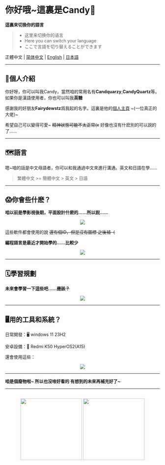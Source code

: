 # 你好哦~這裏是Candy🍥

**這裏來切換你的語言**

> - 这里来切换你的语言
> - Here you can switch your language
> - ここで言語を切り替えることができます

正體中文 | [简体中文](./README_ZH.md) | [English](./README_EN.md) | [日本語](./README_JP.md) 

------

## 🍭個人介紹

你好呀，你可以叫我Candy，當然咱的常用名有**Candquarzy**,**CandyQuartz**等。如果你是漢語使用者，你也可以叫我**英糖**

感謝我的好朋友**Fairydewstz**爲我起的名字。這裏是他的[個人主頁](https://github.com/Lintha437) ~(一位真正的大佬)~

希望自己可以變得可愛~ ~~精神狀態可能不太正常(x~~ 好像也沒有什麽別的可以説的了……

------

## 🗺️語言

嗯~咱的話是中文母語者，你可以和我通過中文來進行溝通。英文和日語在學……

> 繁體中文 >= 簡體中文 > 英文 > 日語

-----
## 😱你會些什麽？

**咱以前是學影視後期，平面設計什麽的……所以説……**

<p align="center">
  <a href="https://skillicons.dev">
    <img src="https://skillicons.dev/icons?i=ps,pr,ae,au,ai" />
  </a>
</p>

這些軟件都會使用的說 ~~還有個ID，但是沒有圖標 之後補（~~



**編程語言是最近才開始學的……比較少**
<p align="center">
  <a href="https://skillicons.dev">
    <img src="https://skillicons.dev/icons?i=c,cpp,html,css,js,ts,java" />
  </a>
</p>

-----

## 🗓學習規劃

**未來會學習一下這些吧……~~應該？~~**
<p align="center">
  <a href="https://skillicons.dev">
    <img src="https://skillicons.dev/icons?i=kotlin,python,androidstudio,rust" />
  </a>
</p>

-----

## 🖥用的工具和系統？

日常開發：🖥 windows 11 23H2

安卓設備：📱 Redmi K50 HyperOS2(A15)

還會使用這些：
<p align="center">
  <a href="https://skillicons.dev">
    <img src="https://skillicons.dev/icons?i=visualstudio,vscode,linux,docker,idea" />
  </a>
</p>

------

**咱是個廢物啦~ 所以也沒啥好看的 有想到的未來再補充好了~**

------

<br>

<div align="center">
  <img src="https://github-readme-stats.vercel.app/api?username=Candquarzy&show_icons=true&theme=omni" height="200px">
  <img src="https://github-readme-stats.vercel.app/api/top-langs/?username=Candquarzy&layout=donut&theme=omni" height="200px">
</div>
